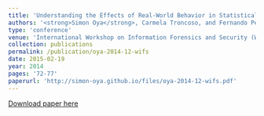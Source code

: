 ```yaml
---
title: 'Understanding the Effects of Real-World Behavior in Statistical Disclosure Attacks'
authors: '<strong>Simon Oya</strong>, Carmela Troncoso, and Fernando Pérez-González'
type: 'conference'
venue: 'International Workshop on Information Forensics and Security (WIFS)'
collection: publications
permalink: /publication/oya-2014-12-wifs
date: 2015-02-19
year: 2014
pages: '72-77'
paperurl: 'http://simon-oya.github.io/files/oya-2014-12-wifs.pdf'
---
```


[Download paper here](http://simon-oya.github.io/files/oya-2014-12-wifs.pdf)
